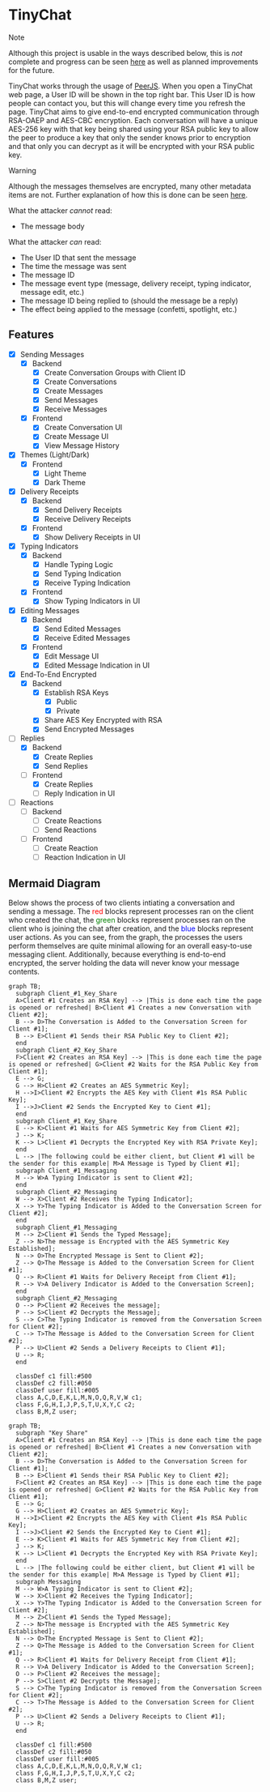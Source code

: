 # TinyChat

> [!NOTE]
> Although this project is usable in the ways described below, this is *not* complete and progress can be seen [here](#features) as well as planned improvements for the future.

TinyChat works through the usage of [PeerJS](https://peerjs.com/).
When you open a TinyChat web page, a User ID will be shown in the top right bar.
This User ID is how people can contact you, but this will change every time you refresh the page.
TinyChat aims to give end-to-end encrypted communication through RSA-OAEP and AES-CBC encryption.
Each conversation will have a unique AES-256 key with that key being shared using your RSA public key to allow the peer to produce a key that only the sender knows prior to encryption and that only you can decrypt as it will be encrypted with your RSA public key.

> [!WARNING]
> Although the messages themselves are encrypted, many other metadata items are not.
> Further explanation of how this is done can be seen [here](#mermaid-diagram).
>
> What the attacker *cannot* read:
>
> - The message body
>
> What the attacker *can* read:
>
> - The User ID that sent the message
> - The time the message was sent
> - The message ID
> - The message event type (message, delivery receipt, typing indicator, message edit, etc.)
> - The message ID being replied to (should the message be a reply)
> - The effect being applied to the message (confetti, spotlight, etc.)

## Features

- [x] Sending Messages
  - [x] Backend
    - [x] Create Conversation Groups with Client ID
    - [x] Create Conversations
    - [x] Create Messages
    - [x] Send Messages
    - [x] Receive Messages
  - [x] Frontend
    - [x] Create Conversation UI
    - [x] Create Message UI
    - [x] View Message History
- [x] Themes (Light/Dark)
  - [x] Frontend
    - [x] Light Theme
    - [x] Dark Theme
- [x] Delivery Receipts
  - [x] Backend
    - [x] Send Delivery Receipts
    - [x] Receive Delivery Receipts
  - [x] Frontend
    - [x] Show Delivery Receipts in UI
- [x] Typing Indicators
  - [x] Backend
    - [x] Handle Typing Logic
    - [x] Send Typing Indication
    - [x] Receive Typing Indication
  - [x] Frontend
    - [x] Show Typing Indicators in UI
- [x] Editing Messages
  - [x] Backend
    - [x] Send Edited Messages
    - [x] Receive Edited Messages
  - [x] Frontend
    - [x] Edit Message UI
    - [x] Edited Message Indication in UI
- [x] End-To-End Encrypted
  - [x] Backend
    - [x] Establish RSA Keys
      - [x] Public
      - [x] Private
    - [x] Share AES Key Encrypted with RSA
    - [x] Send Encrypted Messages
- [ ] Replies
  - [x] Backend
    - [x] Create Replies
    - [x] Send Replies
  - [ ] Frontend
    - [x] Create Replies
    - [ ] Reply Indication in UI
- [ ] Reactions
  - [ ] Backend
    - [ ] Create Reactions
    - [ ] Send Reactions
  - [ ] Frontend
    - [ ] Create Reaction
    - [ ] Reaction Indication in UI

## Mermaid Diagram

Below shows the process of two clients intiating a conversation and sending a message.
The <span style="color:red">red</span> blocks represent processes ran on the client who created the chat, the <span style="color:green">green</span> blocks represent processes ran on the client who is joining the chat after creation, and the <span style="color:blue">blue</span> blocks represent user actions.
As you can see, from the graph, the processes the users perform themselves are quite minimal allowing for an overall easy-to-use messaging client.
Additionally, because everything is end-to-end encrypted, the server holding the data will never know your message contents.

```mermaid
graph TB;
  subgraph Client_#1_Key_Share
  A>Client #1 Creates an RSA Key] --> |This is done each time the page is opened or refreshed| B>Client #1 Creates a new Conversation with Client #2];
  B --> D>The Conversation is Added to the Conversation Screen for Client #1];
  B --> E>Client #1 Sends their RSA Public Key to Client #2];
  end
  subgraph Client_#2_Key_Share
  F>Client #2 Creates an RSA Key] --> |This is done each time the page is opened or refreshed| G>Client #2 Waits for the RSA Public Key from Client #1];
  E --> G;
  G --> H>Client #2 Creates an AES Symmetric Key];
  H -->I>Client #2 Encrypts the AES Key with Client #1s RSA Public Key];
  I -->J>Client #2 Sends the Encrypted Key to Cient #1];
  end
  subgraph Client_#1_Key_Share
  E --> K>Client #1 Waits for AES Symmetric Key from Client #2];
  J --> K;
  K --> L>Client #1 Decrypts the Encrypted Key with RSA Private Key];
  end
  L --> |The following could be either client, but Client #1 will be the sender for this example| M>A Message is Typed by Client #1];
  subgraph Client_#1_Messaging
  M --> W>A Typing Indicator is sent to Client #2];
  end
  subgraph Client_#2_Messaging
  W --> X>Client #2 Receives the Typing Indicator];
  X --> Y>The Typing Indicator is Added to the Conversation Screen for Client #2];
  end
  subgraph Client_#1_Messaging
  M --> Z>Client #1 Sends the Typed Message];
  Z --> N>The message is Encrypted with the AES Symmetric Key Established];
  N --> O>The Encrypted Message is Sent to Client #2];
  Z --> Q>The Message is Added to the Conversation Screen for Client #1];
  Q --> R>Client #1 Waits for Delivery Receipt from Client #1];
  R --> V>A Delivery Indicator is Added to the Conversation Screen];
  end
  subgraph Client_#2_Messaging
  O --> P>Client #2 Receives the message];
  P --> S>Client #2 Decrypts the Message];
  S --> C>The Typing Indicator is removed from the Conversation Screen for Client #2];
  C --> T>The Message is Added to the Conversation Screen for Client #2];
  P --> U>Client #2 Sends a Delivery Receipts to Client #1];
  U --> R;
  end

  classDef c1 fill:#500
  classDef c2 fill:#050
  classDef user fill:#005
  class A,C,D,E,K,L,M,N,O,Q,R,V,W c1;
  class F,G,H,I,J,P,S,T,U,X,Y,C c2;
  class B,M,Z user;
```

```mermaid
graph TB;
  subgraph "Key Share"
  A>Client #1 Creates an RSA Key] --> |This is done each time the page is opened or refreshed| B>Client #1 Creates a new Conversation with Client #2];
  B --> D>The Conversation is Added to the Conversation Screen for Client #1];
  B --> E>Client #1 Sends their RSA Public Key to Client #2];
  F>Client #2 Creates an RSA Key] --> |This is done each time the page is opened or refreshed| G>Client #2 Waits for the RSA Public Key from Client #1];
  E --> G;
  G --> H>Client #2 Creates an AES Symmetric Key];
  H -->I>Client #2 Encrypts the AES Key with Client #1s RSA Public Key];
  I -->J>Client #2 Sends the Encrypted Key to Cient #1];
  E --> K>Client #1 Waits for AES Symmetric Key from Client #2];
  J --> K;
  K --> L>Client #1 Decrypts the Encrypted Key with RSA Private Key];
  end
  L --> |The following could be either client, but Client #1 will be the sender for this example| M>A Message is Typed by Client #1];
  subgraph Messaging
  M --> W>A Typing Indicator is sent to Client #2];
  W --> X>Client #2 Receives the Typing Indicator];
  X --> Y>The Typing Indicator is Added to the Conversation Screen for Client #2];
  M --> Z>Client #1 Sends the Typed Message];
  Z --> N>The message is Encrypted with the AES Symmetric Key Established];
  N --> O>The Encrypted Message is Sent to Client #2];
  Z --> Q>The Message is Added to the Conversation Screen for Client #1];
  Q --> R>Client #1 Waits for Delivery Receipt from Client #1];
  R --> V>A Delivery Indicator is Added to the Conversation Screen];
  O --> P>Client #2 Receives the message];
  P --> S>Client #2 Decrypts the Message];
  S --> C>The Typing Indicator is removed from the Conversation Screen for Client #2];
  C --> T>The Message is Added to the Conversation Screen for Client #2];
  P --> U>Client #2 Sends a Delivery Receipts to Client #1];
  U --> R;
  end

  classDef c1 fill:#500
  classDef c2 fill:#050
  classDef user fill:#005
  class A,C,D,E,K,L,M,N,O,Q,R,V,W c1;
  class F,G,H,I,J,P,S,T,U,X,Y,C c2;
  class B,M,Z user;
```